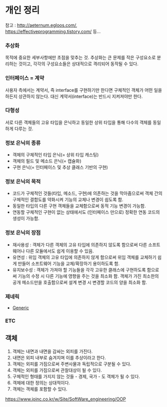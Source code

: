 # 개인 정리

참고 : http://aeternum.egloos.com/, https://effectiveprogramming.tistory.com/ 등...

### 추상화
목적에 중요한 세부사항에만 초점을 맞추는 것.
추상화는 큰 문제를 작은 구성요소로 분리하는 것이고, 각각의 구성요소들은 상대적으로 격리되어 동작될 수 있다.

### 인터페이스 = 계약
사용자 측에서는 계약서, 즉 interface를 구현하기만 한다면 구체적인 객체가 어떤 일을 하든지 상관하지 않는다. 대신 계약서(interface)는 반드시 지켜져야만 한다.

### 다형성
서로 다른 객체들의 고유 타입을 은닉하고 동일한 상위 타입을 통해 다수의 객체를 동일하게 다루는 것.

### 정보 은닉의 종류
- 객체의 구체적인 타입 은닉(= 상위 타입 캐스팅)
- 객체의 필드 및 메소드 은닉(= 캡슐화)
- 구현 은닉(= 인터페이스 및 추상 클래스 기반의 구현)

### 정보 은닉의 목적
- 코드가 구체적인 것들(타입, 메소드, 구현)에 의존하는 것을 막아줌으로써 객체 간의 구체적인 결합도를 약화시켜 기능의 교체나 변경이 쉽도록 함.
- 동일한 타입의 다른 구현 객체들을 교체함으로써 동적 기능 변경이 가능함.
- 연동할 구체적인 구현이 없는 상태에서도 (인터페이스 만으로) 정확한 연동 코드의 생성이 가능함.

### 정보 은닉의 장점

- 재사용성 : 객체가 다른 객체의 고유 타입에 의존하지 않도록 함으로써 다른 소프트웨어나 다른 모듈에서도 쉽게 이용할 수 있음.
- 유연성 : 위임 객체의 고유 타입에 의존하지 않게 함으로써 위임 객체를 교체하기 쉽게 만들어 소프트웨어 기능을 교체/확장하기 용이하도록 함.
- 유지보수성 : 객체가 가져야 할 기능들을 각각 고유한 클래스에 구현하도록 함으로써 기능의 수정 시 다른 기능에 영향을 주는 것을 최소화 함. 객체가 가진 최소한의 공개 메소드만을 호출함으로써 설계 변경 시 변경할 코드의 양을 최소화 함.

### 제네릭
- [Generic](generic.md)

### ETC

## 객체
1. 객체는 내면과 내면을 감싸는 외피를 가진다.
2. 내면은 외피 내부로 숨겨지며 이를 추상이라고 한다.
3. 객체는 외피를 가짐으로써 주변사물과 독립적으로 구분될 수 있다.
4. 객체는 외피를 가짐으로써 관찰대상이 될 수 있다.
5. 구체적인 형태를 가지지 않는 것들 - 경제, 국가 - 도 객체가 될 수 있다.
6. 객체에 대한 정의는 상대적이다.
7. 객체는 객체를 포함할 수 있다.

https://www.joinc.co.kr/w/Site/SoftWare_engineering/OOP
